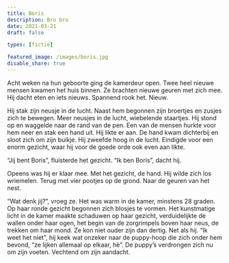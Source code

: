 ```yaml
---
title: Boris
description: Bro bro
date: 2021-03-21
draft: false

types: [fictie]

featured_image: /images/boris.jpg
disable_share: true
---
```


Acht weken na hun geboorte ging de kamerdeur open. Twee heel nieuwe mensen kwamen het huis binnen. Ze brachten nieuwe geuren met zich mee. Hij dacht eten en iets nieuws. Spannend rook het. Nieuw.

Hij stak zijn neusje in de lucht. Naast hem begonnen zijn broertjes en zusjes zich te bewegen. Meer neusjes in de lucht, wiebelende staartjes. Hij stond op en waggelde naar de rand van de pen. Een van de mensen hurkte voor hem neer en stak een hand uit. Hij likte er aan. De hand kwam dichterbij en sloot zich om zijn buikje. Hij zweefde hoog in de lucht. Eindigde voor een enorm gezicht, waar hij voor de goede orde ook even aan likte. 

“Jij bent Boris”, fluisterde het gezicht. “Ik ben Boris”, dacht hij. 

Opeens was hij er klaar mee. Met het gezicht, de hand. Hij wilde zich los wriemelen. Terug met vier pootjes op de grond. Naar de geuren van het nest. 

“Wat denk jij?”, vroeg ze. Het was warm in de kamer, minstens 28 graden. Op haar ronde gezicht begonnen zich blosjes te vormen. Het kunstmatige licht in de kamer maakte schaduwen op haar gezicht, verduidelijkte de wallen onder haar ogen, het begin van de zorgrimpels boven haar neus, de trekken om haar mond. Ze kon niet ouder zijn dan dertig. Net als hij. “Ik weet het niet”, hij keek wat onzeker naar de puppy-hoop die zich onder hem bevond, “ze lijken allemaal op elkaar, hè”. De puppy’s verdrongen zich nu om zijn voeten. Vechtend om zijn aandacht. 